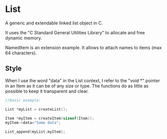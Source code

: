 # List
A generic and extendable linked list object in C.

It uses the "C Standard General Utilities Library" to allocate and free dynamic memory.

NamedItem is an extension example.
It allows to attach names to items (max 64 characters).

## Style
When I use the word "data" in the List context, I refer to the "void *" pointer in an Item as it can be of any size or type.
The functions do as little as possible to keep it transparent and clear. 

```c
//basic example:

List *myList = createList();

Item *myItem = createItem(sizeof(Item));
myItem->data="Some data";

List_append(myList,myItem);

```
